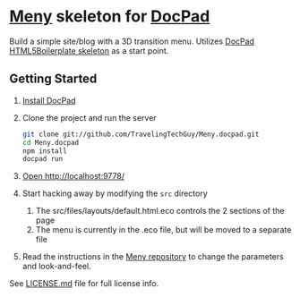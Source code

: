 # [Meny](https://github.com/hakimel/Meny) skeleton for [DocPad](https://github.com/bevry/docpad)
Build a simple site/blog with a 3D transition menu. Utilizes [DocPad HTML5Boilerplate skeleton](https://github.com/docpad/html5-boilerplate.docpad) as a start point.


## Getting Started

1. [Install DocPad](https://github.com/bevry/docpad)

1. Clone the project and run the server

	``` bash
	git clone git://github.com/TravelingTechGuy/Meny.docpad.git
	cd Meny.docpad
	npm install
	docpad run
	```

1. [Open http://localhost:9778/](http://localhost:9778/)

1. Start hacking away by modifying the `src` directory
	1. The src/files/layouts/default.html.eco controls the 2 sections of the page
	2. The menu is currently in the .eco file, but will be moved to a separate file
2. Read the instructions in the [Meny repository](https://github.com/hakimel/Meny) to change the parameters and look-and-feel.

See [LICENSE.md](https://github.com/TravelingTechGuy/Meny.docpad/blob/master/LICENSE.md) file for full license info.